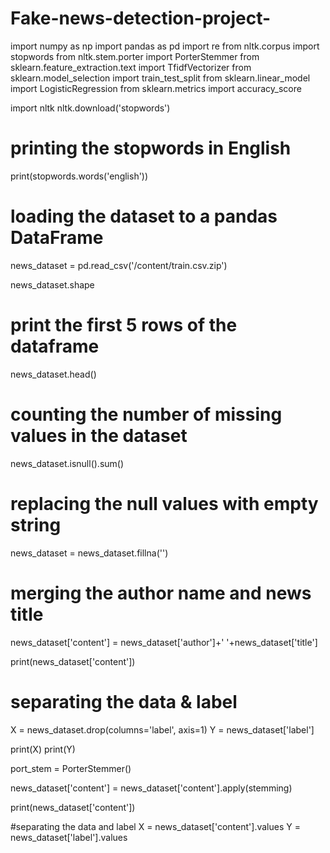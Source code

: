 # Fake-news-detection-project-
import numpy as np
import pandas as pd
import re
from nltk.corpus import stopwords
from nltk.stem.porter import PorterStemmer
from sklearn.feature_extraction.text import TfidfVectorizer
from sklearn.model_selection import train_test_split
from sklearn.linear_model import LogisticRegression
from sklearn.metrics import accuracy_score

import nltk
nltk.download('stopwords')

# printing the stopwords in English
print(stopwords.words('english'))


# loading the dataset to a pandas DataFrame
news_dataset = pd.read_csv('/content/train.csv.zip')

news_dataset.shape


# print the first 5 rows of the dataframe
news_dataset.head()


# counting the number of missing values in the dataset
news_dataset.isnull().sum()



# replacing the null values with empty string
news_dataset = news_dataset.fillna('')



# merging the author name and news title
news_dataset['content'] = news_dataset['author']+' '+news_dataset['title']


print(news_dataset['content'])


# separating the data & label
X = news_dataset.drop(columns='label', axis=1)
Y = news_dataset['label']

print(X)
print(Y)


port_stem = PorterStemmer()


news_dataset['content'] = news_dataset['content'].apply(stemming)

print(news_dataset['content'])


#separating the data and label
X = news_dataset['content'].values
Y = news_dataset['label'].values




